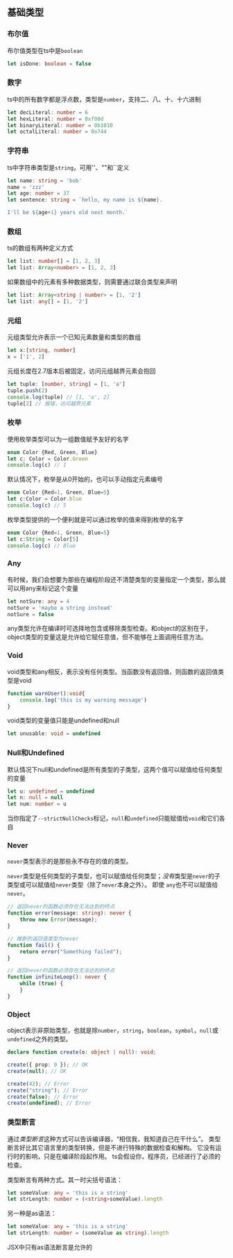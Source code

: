 ## 基础类型

### 布尔值

布尔值类型在ts中是`boolean`

```typescript
let isDone: boolean = false
```

### 数字

ts中的所有数字都是浮点数，类型是`number`，支持二、八、十、十六进制

```typescript
let decLiteral: number = 6
let hexLiteral: number = 0xf00d
let binaryLiteral: number = 0b1010
let octalLiteral: number = 0o744
```

### 字符串

ts中字符串类型是`string`，可用''、""和``定义

```typescript
let name: string = 'bob'
name = 'zzz'
let age: number = 37
let sentence: string = `hello, my name is ${name}.

I'll be ${age+1} years old next month.`
```

### 数组

ts的数组有两种定义方式

```typescript
let list: number[] = [1, 2, 3]
let list: Array<number> = [1, 2, 3]
```

如果数组中的元素有多种数据类型，则需要通过联合类型来声明

```typescript
let list: Array<string | number> = [1, '2']
let list: any[] = [1, '2']
```

### 元组

元组类型允许表示一个已知元素数量和类型的数组

```typescript
let x:[string, number]
x = ['1', 2]
```

元组长度在2.7版本后被固定，访问元组越界元素会抱回

```typescript
let tuple: [number, string] = [1, 'a']
tuple.push(2)
console.log(tuple) // [1, 'a', 2]
tuple[2] // 报错，访问越界元素
```

### 枚举

使用枚举类型可以为一组数值赋予友好的名字

```typescript
enum Color {Red, Green, Blue}
let c: Color = Color.Green
console.log(c) // 1
```

默认情况下，枚举是从0开始的，也可以手动指定元素编号

```typescript
enum Color {Red=1, Green, Blue=5}
let c:Color = Color.blue
console.log(c) // 5
```

枚举类型提供的一个便利就是可以通过枚举的值来得到枚举的名字

```typescript
enum Color {Red=1, Green, Blue=5}
let c:String = Color[5]
console.log(c) // Blue
```

### Any

有时候，我们会想要为那些在编程阶段还不清楚类型的变量指定一个类型，那么就可以用any来标记这个变量

```typescript
let notSure: any = 4
notSure = 'maybe a string instead'
notSure = false
```

any类型允许在编译时可选择地包含或移除类型检查。和object的区别在于，object类型的变量这是允许给它赋任意值，但不能够在上面调用任意方法。

### Void

void类型和any相反，表示没有任何类型。当函数没有返回值，则函数的返回值类型是void

```typescript
function warnUser():void{
	console.log('this is my warning message')
}
```

void类型的变量值只能是undefined和null

```typescript
let unusable: void = undefined
```

### Null和Undefined

默认情况下null和undefined是所有类型的子类型，这两个值可以赋值给任何类型的变量

```typescript
let u: undefined = undefined
let n: null = null
let num: number = u
```

当你指定了`--strictNullChecks`标记，`null`和`undefined`只能赋值给`void`和它们各自

### Never

`never`类型表示的是那些永不存在的值的类型。

`never`类型是任何类型的子类型，也可以赋值给任何类型；*没有*类型是`never`的子类型或可以赋值给`never`类型（除了`never`本身之外）。 即使 `any`也不可以赋值给`never`。

```typescript
// 返回never的函数必须存在无法达到的终点
function error(message: string): never {
    throw new Error(message);
}

// 推断的返回值类型为never
function fail() {
    return error("Something failed");
}

// 返回never的函数必须存在无法达到的终点
function infiniteLoop(): never {
    while (true) {
    }
}
```

### Object

object表示非原始类型，也就是除`number`，`string`，`boolean`，`symbol`，`null`或`undefined`之外的类型。

```typescript
declare function create(o: object | null): void;

create({ prop: 0 }); // OK
create(null); // OK

create(42); // Error
create("string"); // Error
create(false); // Error
create(undefined); // Error
```

### 类型断言

通过*类型断言*这种方式可以告诉编译器，“相信我，我知道自己在干什么”。 类型断言好比其它语言里的类型转换，但是不进行特殊的数据检查和解构。 它没有运行时的影响，只是在编译阶段起作用。 ts会假设你，程序员，已经进行了必须的检查。

类型断言有两种方式。其一时尖括号语法：

```typescript
let someValue: any = 'this is a string'
let strLength: number = (<string>someValue).length
```

另一种是as语法：

```typescript
let someValue: any = 'this is a string'
let strLength: number = (someValue as string).length
```

JSX中只有as语法断言是允许的